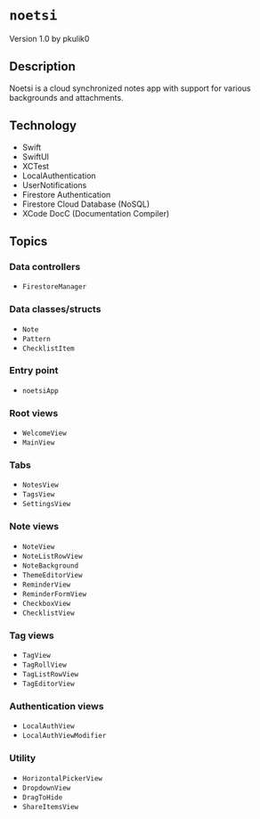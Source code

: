# ``noetsi``

Version 1.0 by pkulik0

## Description

Noetsi is a cloud synchronized notes app with support for various backgrounds and attachments.

## Technology

- Swift
- SwiftUI
- XCTest
- LocalAuthentication
- UserNotifications
- Firestore Authentication
- Firestore Cloud Database (NoSQL)
- XCode DocC (Documentation Compiler)

## Topics

### Data controllers
- ``FirestoreManager``

### Data classes/structs
- ``Note``
- ``Pattern``
- ``ChecklistItem``

### Entry point
- ``noetsiApp``

### Root views
- ``WelcomeView``
- ``MainView``

### Tabs
- ``NotesView``
- ``TagsView``
- ``SettingsView``

### Note views
- ``NoteView``
- ``NoteListRowView``
- ``NoteBackground``
- ``ThemeEditorView``
- ``ReminderView``
- ``ReminderFormView``
- ``CheckboxView``
- ``ChecklistView``

### Tag views
- ``TagView``
- ``TagRollView``
- ``TagListRowView``
- ``TagEditorView``

### Authentication views

- ``LocalAuthView``
- ``LocalAuthViewModifier``

### Utility
- ``HorizontalPickerView``
- ``DropdownView``
- ``DragToHide``
- ``ShareItemsView``
